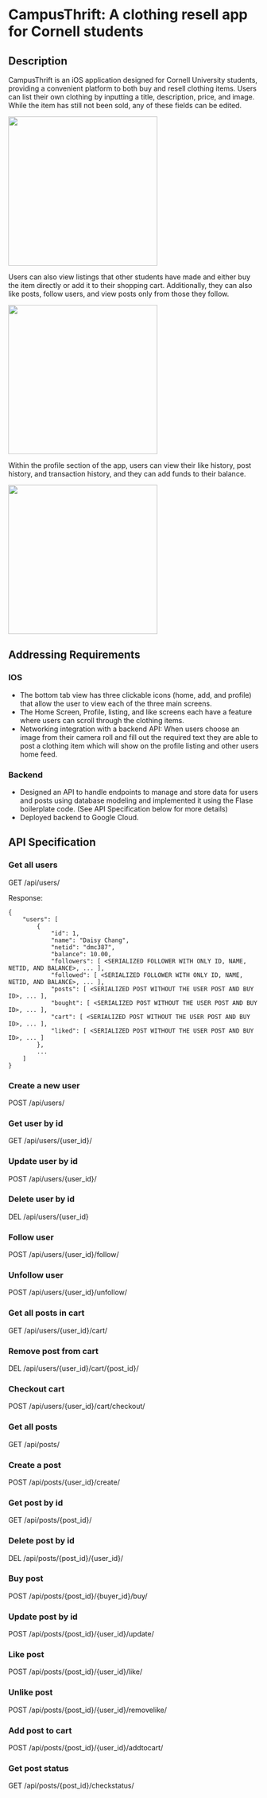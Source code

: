 # CampusThrift: A clothing resell app for Cornell students

## Description
CampusThrift is an iOS application designed for Cornell University students, providing a convenient platform to both buy and resell clothing items. Users can list their own clothing by inputting a title, description, price, and image. While the item has still not been sold, any of these fields can be edited.

<img src="https://github.com/daisychangm/CampusThrift/assets/146611553/6cfad367-65f1-4852-8308-894ead59c6b3" width="300">

Users can also view listings that other students have made and either buy the item directly or add it to their shopping cart. Additionally, they can also like posts, follow users, and view posts only from those they follow.

<img src="https://github.com/daisychangm/CampusThrift/assets/146611553/c104b87d-4aa4-43d1-bc30-8679dc9ed046" width="300">

Within the profile section of the app, users can view their like history, post history, and transaction history, and they can add funds to their balance.

<img src="https://github.com/daisychangm/CampusThrift/assets/146611553/3600011f-9c1d-44c0-ae63-fe74c49db2a1" width="300">


## Addressing Requirements
### IOS
- The bottom tab view has three clickable icons (home, add, and profile) that allow the user to  view each of the three main screens.
- The Home Screen, Profile, listing, and like screens each have a feature where users can scroll through the clothing items.
- Networking integration with a backend API: When users choose an image from their camera roll and fill out the required text they are able to post a clothing item which will show on the profile listing and other users home feed.
### Backend
- Designed an API to handle endpoints to manage and store data for users and posts using database modeling and implemented it using the Flase boilerplate code. (See API Specification below for more details)
- Deployed backend to Google Cloud.

## API Specification
### Get all users
GET /api/users/

Response:
```
{
    "users": [
        {
            "id": 1,
            "name": "Daisy Chang",
            "netid": "dmc387",
            "balance": 10.00,
            "followers": [ <SERIALIZED FOLLOWER WITH ONLY ID, NAME, NETID, AND BALANCE>, ... ],
            "followed": [ <SERIALIZED FOLLOWER WITH ONLY ID, NAME, NETID, AND BALANCE>, ... ],
            "posts": [ <SERIALIZED POST WITHOUT THE USER POST AND BUY ID>, ... ],
            "bought": [ <SERIALIZED POST WITHOUT THE USER POST AND BUY ID>, ... ],
            "cart": [ <SERIALIZED POST WITHOUT THE USER POST AND BUY ID>, ... ],
            "liked": [ <SERIALIZED POST WITHOUT THE USER POST AND BUY ID>, ... ]
        },
        ...
    ]
}
```

### Create a new user
POST /api/users/

### Get user by id
GET /api/users/{user_id}/

### Update user by id
POST /api/users/{user_id}/

### Delete user by id
DEL /api/users/{user_id}

### Follow user
POST /api/users/{user_id}/follow/

### Unfollow user
POST /api/users/{user_id}/unfollow/

### Get all posts in cart
GET /api/users/{user_id}/cart/

### Remove post from cart
DEL /api/users/{user_id}/cart/{post_id}/

### Checkout cart
POST /api/users/{user_id}/cart/checkout/

### Get all posts
GET /api/posts/

### Create a post
POST /api/posts/{user_id}/create/

### Get post by id
GET /api/posts/{post_id}/

### Delete post by id
DEL /api/posts/{post_id}/{user_id}/

### Buy post
POST /api/posts/{post_id}/{buyer_id}/buy/

### Update post by id
POST /api/posts/{post_id}/{user_id}/update/

### Like post
POST /api/posts/{post_id}/{user_id}/like/

### Unlike post
POST /api/posts/{post_id}/{user_id}/removelike/

### Add post to cart
POST /api/posts/{post_id}/{user_id}/addtocart/

### Get post status
GET /api/posts/{post_id}/checkstatus/
